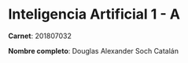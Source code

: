 # Inteligencia Artificial 1 - A

__Carnet__: 201807032

__Nombre completo__: Douglas Alexander Soch Catalán
